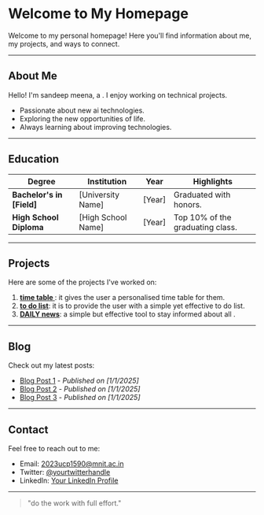 # Welcome to My Homepage

Welcome to my personal homepage! Here you'll find information about me, my projects, and ways to connect.

---

## About Me
Hello! I'm sandeep meena, a . I enjoy working on technical projects.

- Passionate about new ai technologies.
- Exploring the new opportunities of life.
- Always learning about improving technologies.



---

## Education

| Degree               | Institution              | Year       | Highlights                        |
|----------------------|--------------------------|------------|-----------------------------------|
| **Bachelor's in [Field]** | [University Name]        | [Year]     | Graduated with honors.           |
| **High School Diploma**  | [High School Name]       | [Year]     | Top 10% of the graduating class. |




---

## Projects
Here are some of the projects I've worked on:

1. **[time table ](#)**: it gives the user a personalised time table for them.
2. **[to do list](#)**: it is to provide the user with a simple yet effective to do list.
3. **[DAILY news](#)**: a simple but effective tool to stay informed about all .

---

## Blog
Check out my latest posts:

- [Blog Post 1](#) - *Published on [1/1/2025]*
- [Blog Post 2](#) - *Published on [1/1/2025]*
- [Blog Post 3](#) - *Published on [1/1/2025]*

---

## Contact
Feel free to reach out to me:

-  Email: [2023ucp1590@mnit.ac.in](mailto:your.email@example.com)
-  Twitter: [@yourtwitterhandle](https://twitter.com/yourtwitterhandle)
-  LinkedIn: [Your LinkedIn Profile](https://linkedin.com/in/yourprofile)

---

> "do the work with full effort."

	
